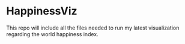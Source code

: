 # HappinessViz
This repo will include all the files needed to run my latest visualization regarding the world happiness index.
